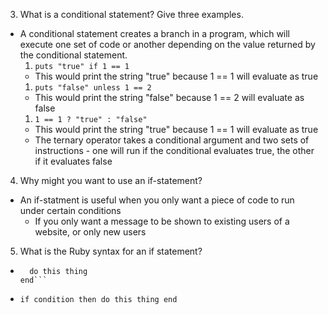 3. What is a conditional statement? Give three examples.
  * A conditional statement creates a branch in a program, which will execute one set of code or another depending on the value returned by the conditional statement.
    1. `puts "true" if 1 == 1`
      * This would print the string "true" because 1 == 1 will evaluate as true
    1. `puts "false" unless 1 == 2`
      * This would print the string "false" because 1 == 2 will evaluate as false
    1. `1 == 1 ? "true" : "false"`
      * This would print the string "true" because 1 == 1 will evaluate as true
      * The ternary operator takes a conditional argument and two sets of instructions - one will run if the conditional evaluates true, the other if it evaluates false

4. Why might you want to use an if-statement?
  * An if-statment is useful when you only want a piece of code to run under certain conditions
    * If you only want a message to be shown to existing users of a website, or only new users

5. What is the Ruby syntax for an if statement?
  * ```if condition
      do this thing
    end```
  * `if condition then do this thing end`
